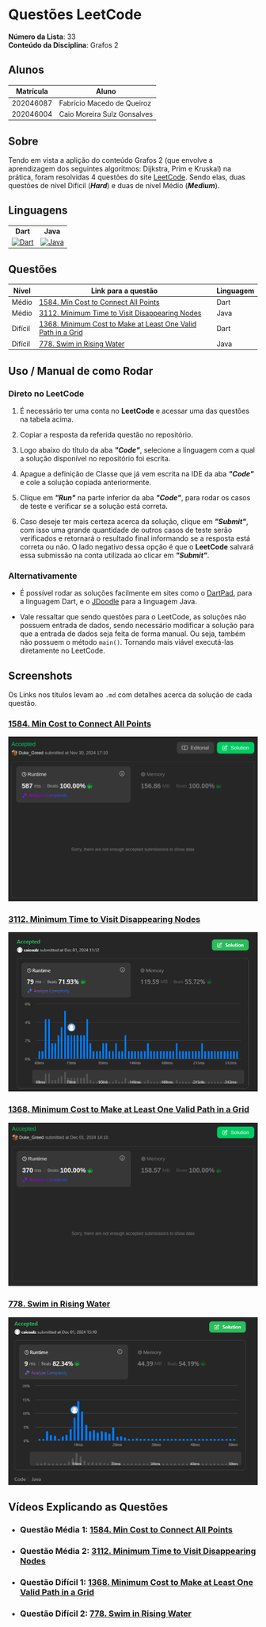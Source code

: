 # Questões LeetCode

**Número da Lista**: 33<br>
**Conteúdo da Disciplina**: Grafos 2<br>

## Alunos
| Matrícula | Aluno                       |
|-----------|-----------------------------|
| 202046087 | Fabrício Macedo de Queiroz  |
| 202046004 | Caio Moreira Sulz Gonsalves |

## Sobre

Tendo em vista a aplição do conteúdo Grafos 2 (que envolve a aprendizagem dos seguintes algoritmos: Dijkstra, Prim e Kruskal) na prática, foram resolvidas 4 questões do site [LeetCode](https://leetcode.com/). Sendo elas, duas questões de nível Difícil (**_Hard_**) e duas de nível Médio (**_Medium_**).

## Linguagens

<table style="border: none; text-align: center;">
    <tr>
        <td>
            <strong>Dart</strong>
        </td>
        <td>
            <strong>Java</strong>
        </td>
    </tr>
    <tr>
        <td>
            <a href="https://skillicons.dev">
    <img src="https://skillicons.dev/icons?i=dart&perline=3" alt="Dart">
</a>
        </td>
        <td>
            <a href="https://skillicons.dev">
    <img src="https://skillicons.dev/icons?i=java&perline=3" alt="Java">
</a>
        </td>
</table>

## Questões

| Nível   | Link para a questão                                                                                                                                               | Linguagem |
|---------|-------------------------------------------------------------------------------------------------------------------------------------------------------------------|-----------|
| Médio   | [1584. Min Cost to Connect All Points](https://leetcode.com/problems/min-cost-to-connect-all-points/description/)                                                 | Dart      |
| Médio   | [3112. Minimum Time to Visit Disappearing Nodes](https://leetcode.com/problems/minimum-time-to-visit-disappearing-nodes/description/)                             | Java      |
| Difícil | [1368. Minimum Cost to Make at Least One Valid Path in a Grid](https://leetcode.com/problems/minimum-cost-to-make-at-least-one-valid-path-in-a-grid/description/) | Dart      |
| Difícil | [778. Swim in Rising Water](https://leetcode.com/problems/swim-in-rising-water/description/)                                                                                                                 | Java      |

## Uso / Manual de como Rodar

### Direto no LeetCode

1. É necessário ter uma conta no **LeetCode** e acessar uma das questões na tabela acima.

2. Copiar a resposta da referida questão no repositório.

3. Logo abaixo do título da aba **_"Code"_**, selecione a linguagem com a qual a solução disponível no repositório foi escrita.

4. Apague a definição de Classe que já vem escrita na IDE da aba **_"Code"_** e cole a solução copiada anteriormente.

5. Clique em **_"Run"_** na parte inferior da aba **_"Code"_**, para rodar os casos de teste e verificar se a solução está correta.

6. Caso deseje ter mais certeza acerca da solução, clique em **_"Submit"_**, com isso uma grande quantidade de outros casos de teste serão verificados e retornará o resultado final informando se a resposta está correta ou não. O lado negativo dessa opção é que o **LeetCode** salvará essa submissão na conta utilizada ao clicar em **_"Submit"_**.

### Alternativamente

- É possível rodar as soluções facilmente em sites como o [DartPad](https://dartpad.dev/), para a linguagem Dart, e o [JDoodle](https://www.jdoodle.com/online-java-compiler) para a linguagem Java.

- Vale ressaltar que sendo questões para o LeetCode, as soluções não possuem entrada de dados, sendo necessário modificar a solução para que a entrada de dados seja feita de forma manual. Ou seja, também não possuem o método `main()`. Tornando mais viável executá-las diretamente no LeetCode.

## Screenshots

Os Links nos títulos levam ao `.md` com detalhes acerca da solução de cada questão.

### [1584. Min Cost to Connect All Points](./Questions/Medium_1/Medium_1.md)

<center>

![1584. Min Cost to Connect All Points](./assets/details_medium_1.png)

</center>

### [3112. Minimum Time to Visit Disappearing Nodes](./Questions/Medium_2/Medium_2.md)

<center>

![3112. Minimum Time to Visit Disappearing Nodes](./assets/details_medium2.png)

</center>

### [1368. Minimum Cost to Make at Least One Valid Path in a Grid](./Questions/Hard_1/Hard_1.md)

<center>

![1368. Minimum Cost to Make at Least One Valid Path in a Grid](./assets/details_hard_1.png)

</center>

### [778. Swim in Rising Water](./Questions/Hard_2/Hard_2.md)

<center>

![778. Swim in Rising Water](./assets/details_hard2.png)

</center>

## Vídeos Explicando as Questões

- ### Questão Média 1: [1584. Min Cost to Connect All Points](https://youtu.be/CHJT2zVBHEk)

- ### Questão Média 2: [3112. Minimum Time to Visit Disappearing Nodes](https://youtu.be/mKC41ZRdx-o?si=SJjZ58UGsaENvHlu&t=2)

- ### Questão Difícil 1: [1368. Minimum Cost to Make at Least One Valid Path in a Grid](https://youtu.be/1jAT_2F0BrI)

- ### Questão Difícil 2: [778. Swim in Rising Water](https://youtu.be/mKC41ZRdx-o?si=6LDgxcuA8GRPbRne&t=315)
